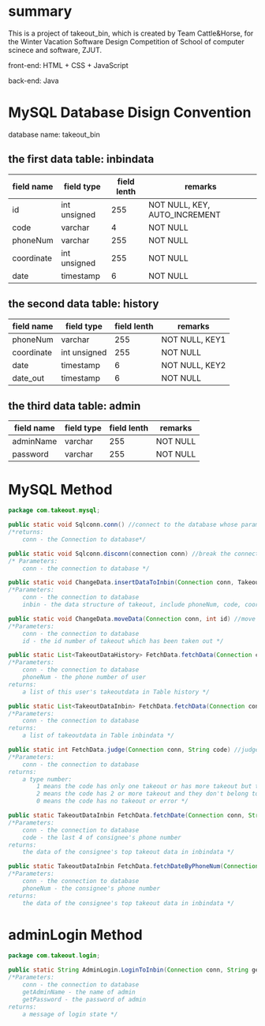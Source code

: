 # summary

This is a project of takeout_bin, which is created by Team Cattle&Horse, for the Winter Vacation Software Design Competition of School of computer scinece and software, ZJUT.

front-end: HTML + CSS + JavaScript

back-end: Java

# MySQL Database Disign Convention

database name: takeout_bin

## the first data table: inbindata

|  field name  |  field type  |  field lenth  |  remarks  |
|  ----  |  ----  |  ----  |  ----  |
|  id  |  int unsigned  |  255  |  NOT NULL, KEY, AUTO_INCREMENT  |
|  code  |  varchar  |  4  |  NOT NULL  |
|  phoneNum  |  varchar  |  255  |  NOT NULL  |
|  coordinate  |  int unsigned  |  255  |  NOT NULL  |
|  date  |  timestamp  |  6  |  NOT NULL  |

## the second data table: history

|  field name  |  field type  |  field lenth  |  remarks  |
|  ----  |  ----  |  ----  |  ----  |
|  phoneNum  |  varchar  |  255  |  NOT NULL, KEY1  |
|  coordinate  |  int unsigned  |  255  |  NOT NULL  |
|  date  |  timestamp  |  6  |  NOT NULL, KEY2  |
|  date_out  |  timestamp  |  6  |  NOT NULL  |

## the third data table: admin

|  field name  |  field type  |  field lenth  |  remarks  |
|  ----  |  ----  |  ----  |  ----  |
|  adminName  |  varchar  |  255  |  NOT NULL  |
|  password  |  varchar  |  255  |  NOT NULL  |

# MySQL Method

``` java
package com.takeout.mysql;

public static void Sqlconn.conn() //connect to the database whose parameters have been fixed
/*returns:
    conn - the Connection to database*/

public static void Sqlconn.disconn(connection conn) //break the connection to database
/* Parameters: 
    conn - the connection to database */

public static void ChangeData.insertDataToInbin(Connection conn, TakeoutDataInbin inbin) //add data to Table inbindata
/*Parameters:
    conn - the connection to database
    inbin - the data structure of takeout, include phoneNum, code, coordinate, date */

public static void ChangeData.moveData(Connection conn, int id) //move the data from inbindata to history when the takeout has been taken out
/*Parameters:
    conn - the connection to database
    id - the id number of takeout which has been taken out */

public static List<TakeoutDataHistory> FetchData.fetchData(Connection conn, String phoneNum) //fetch the datas of user in Table history by user's phone number
/*Parameters:
    conn - the connection to database
    phoneNum - the phone number of user
returns:
    a list of this user's takeoutdata in Table history */

public static List<TakeoutDataInbin> FetchData.fetchData(Connection conn) //fetch the all datas in Table inbindata
/*Parameters:
    conn - the connection to database
returns:
    a list of takeoutdata in Table inbindata */

public static int FetchData.judge(Connection conn, String code) //judge the status of this code
/*Parameters:
    conn - the connection to database
returns:
    a type number: 
        1 means the code has only one takeout or has more takeout but they belong to the same phone number
        2 means the code has 2 or more takeout and they don't belong to the same phone number
        0 means the code has no takeout or error */

public static TakeoutDataInbin FetchData.fetchDate(Connection conn, String code) //fetch the top takeout data of the code
/*Parameters:
    conn - the connection to database
    code - the last 4 of consignee's phone number
returns:
    the data of the consignee's top takeout data in inbindata */

public static TakeoutDataInbin FetchData.fetchDateByPhoneNum(Connection conn, String phoneNum)  //fetch the top takeout data of the phone number
/*Parameters:
    conn - the connection to database
    phoneNum - the consignee's phone number
returns:
    the data of the consignee's top takeout data in inbindata */
```

# adminLogin Method

``` java
package com.takeout.login;

public static String AdminLogin.LoginToInbin(Connection conn, String getAdminName, String getPassword) //admin login
/*Parameters:
    conn - the connection to database
    getAdminName - the name of admin
    getPassword - the password of admin
returns:
    a message of login state */
```
